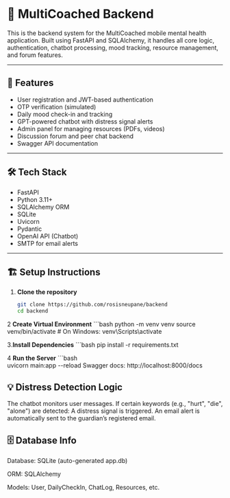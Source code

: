 # 🧠 MultiCoached Backend

This is the backend system for the MultiCoached mobile mental health application. Built using FastAPI and SQLAlchemy, it handles all core logic, authentication, chatbot processing, mood tracking, resource management, and forum features.

---

## 🚀 Features

- User registration and JWT-based authentication
- OTP verification (simulated)
- Daily mood check-in and tracking
- GPT-powered chatbot with distress signal alerts
- Admin panel for managing resources (PDFs, videos)
- Discussion forum and peer chat backend
- Swagger API documentation

---

## 🛠️ Tech Stack

- FastAPI
- Python 3.11+
- SQLAlchemy ORM
- SQLite
- Uvicorn
- Pydantic
- OpenAI API (Chatbot)
- SMTP for email alerts

---

## 🏗️ Setup Instructions

1. **Clone the repository**
   ```bash
   git clone https://github.com/rosisneupane/backend
   cd backend
2️ **Create Virtual Environment**
    ```bash
    python -m venv venv
    source venv/bin/activate  # On Windows: venv\Scripts\activate

3️.**Install Dependencies**
    ```bash
    pip install -r requirements.txt
    
4️ **Run the Server**
    ```bash  
    uvicorn main:app --reload
Swagger docs: http://localhost:8000/docs

## 💡 Distress Detection Logic
The chatbot monitors user messages. If certain keywords (e.g., "hurt", "die", "alone") are detected:
A distress signal is triggered.
An email alert is automatically sent to the guardian’s registered email.

## 🗄️ Database Info
Database: SQLite (auto-generated app.db)

ORM: SQLAlchemy

Models: User, DailyCheckIn, ChatLog, Resources, etc.


